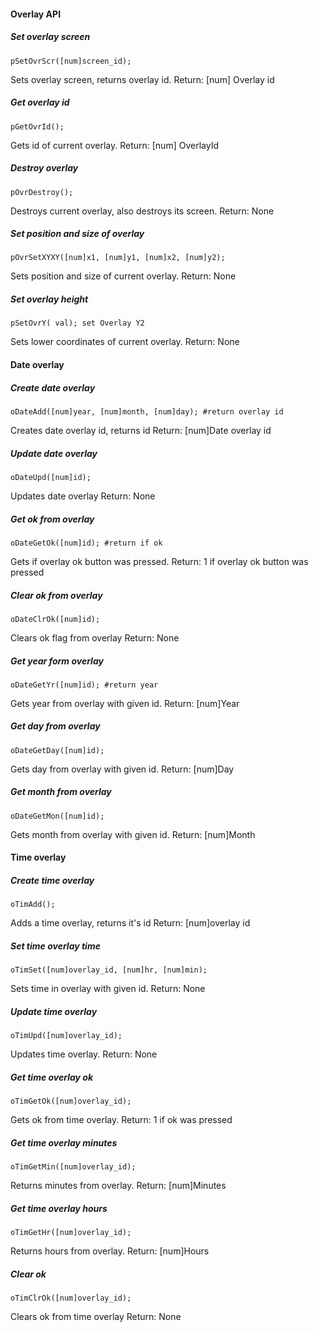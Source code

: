 #### Overlay API
##### Set overlay screen
    pSetOvrScr([num]screen_id);
Sets overlay screen, returns overlay id.
Return: [num] Overlay id
##### Get overlay id
    pGetOvrId();
Gets id of current overlay.
Return: [num] OverlayId
##### Destroy overlay
    pOvrDestroy();
Destroys current overlay, also destroys its screen.
Return: None
##### Set position and size of overlay
    pOvrSetXYXY([num]x1, [num]y1, [num]x2, [num]y2);
Sets position and size of current overlay.
Return: None
##### Set overlay height
    pSetOvrY( val); set Overlay Y2
Sets lower coordinates of current overlay.
Return: None

#### Date overlay

##### Create date overlay
    oDateAdd([num]year, [num]month, [num]day); #return overlay id
Creates date overlay id, returns id
Return: [num]Date overlay id
##### Update date overlay
    oDateUpd([num]id);
Updates date overlay
Return: None
##### Get ok from overlay
    oDateGetOk([num]id); #return if ok
Gets if overlay ok button was pressed.
Return: 1 if overlay ok button was pressed
##### Clear ok from overlay
    oDateClrOk([num]id);
Clears ok flag from overlay
Return: None
##### Get year form overlay
    oDateGetYr([num]id); #return year
Gets year from overlay with given id.
Return: [num]Year
##### Get day from overlay
    oDateGetDay([num]id);
Gets day from overlay with given id.
Return: [num]Day
##### Get month from overlay
    oDateGetMon([num]id);
Gets month from overlay with given id.
Return: [num]Month

#### Time overlay

##### Create time overlay
    oTimAdd();
Adds a time overlay, returns it's id
Return: [num]overlay id
##### Set time overlay time
    oTimSet([num]overlay_id, [num]hr, [num]min);
Sets time in overlay with given id.
Return: None
##### Update time overlay
    oTimUpd([num]overlay_id);
Updates time overlay.
Return: None
##### Get time overlay ok
    oTimGetOk([num]overlay_id);
Gets ok from time overlay.
Return: 1 if ok was pressed
##### Get time overlay minutes
    oTimGetMin([num]overlay_id);
Returns minutes from overlay.
Return: [num]Minutes
##### Get time overlay hours
    oTimGetHr([num]overlay_id);
Returns hours from overlay.
Return: [num]Hours
##### Clear ok
    oTimClrOk([num]overlay_id);
Clears ok from time overlay
Return: None
